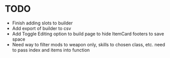 # TODO

- Finish adding slots to builder
- Add export of builder to csv
- Add Toggle Editing option to build page to hide ItemCard footers to save space
- Need way to filter mods to weapon only, skills to chosen class, etc. need to pass index and items into function
